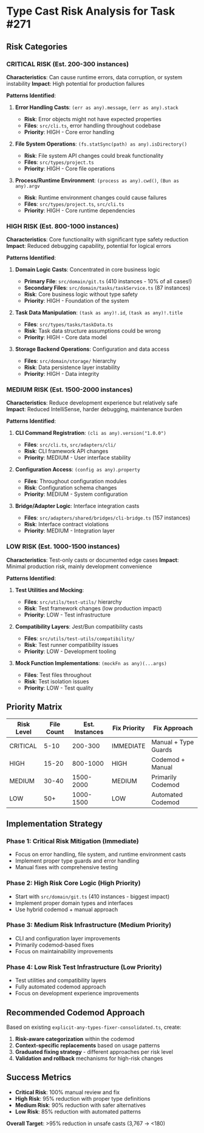 # Type Cast Risk Analysis for Task #271

## Risk Categories

### CRITICAL RISK (Est. 200-300 instances)
**Characteristics**: Can cause runtime errors, data corruption, or system instability
**Impact**: High potential for production failures

**Patterns Identified**:
1. **Error Handling Casts**: `(err as any).message`, `(err as any).stack`
   - **Risk**: Error objects might not have expected properties
   - **Files**: `src/cli.ts`, error handling throughout codebase
   - **Priority**: HIGH - Core error handling

2. **File System Operations**: `(fs.statSync(path) as any).isDirectory()`
   - **Risk**: File system API changes could break functionality
   - **Files**: `src/types/project.ts`
   - **Priority**: HIGH - Core file operations

3. **Process/Runtime Environment**: `(process as any).cwd()`, `(Bun as any).argv`
   - **Risk**: Runtime environment changes could cause failures
   - **Files**: `src/types/project.ts`, `src/cli.ts`
   - **Priority**: HIGH - Core runtime dependencies

### HIGH RISK (Est. 800-1000 instances)
**Characteristics**: Core functionality with significant type safety reduction
**Impact**: Reduced debugging capability, potential for logical errors

**Patterns Identified**:
1. **Domain Logic Casts**: Concentrated in core business logic
   - **Primary File**: `src/domain/git.ts` (410 instances - 10% of all cases!)
   - **Secondary Files**: `src/domain/tasks/taskService.ts` (87 instances)
   - **Risk**: Core business logic without type safety
   - **Priority**: HIGH - Foundation of the system

2. **Task Data Manipulation**: `(task as any)!.id`, `(task as any)!.title`
   - **Files**: `src/types/tasks/taskData.ts`
   - **Risk**: Task data structure assumptions could be wrong
   - **Priority**: HIGH - Core data model

3. **Storage Backend Operations**: Configuration and data access
   - **Files**: `src/domain/storage/` hierarchy
   - **Risk**: Data persistence layer instability
   - **Priority**: HIGH - Data integrity

### MEDIUM RISK (Est. 1500-2000 instances)
**Characteristics**: Reduce development experience but relatively safe
**Impact**: Reduced IntelliSense, harder debugging, maintenance burden

**Patterns Identified**:
1. **CLI Command Registration**: `(cli as any).version("1.0.0")`
   - **Files**: `src/cli.ts`, `src/adapters/cli/`
   - **Risk**: CLI framework API changes
   - **Priority**: MEDIUM - User interface stability

2. **Configuration Access**: `(config as any).property`
   - **Files**: Throughout configuration modules
   - **Risk**: Configuration schema changes
   - **Priority**: MEDIUM - System configuration

3. **Bridge/Adapter Logic**: Interface integration casts
   - **Files**: `src/adapters/shared/bridges/cli-bridge.ts` (157 instances)
   - **Risk**: Interface contract violations
   - **Priority**: MEDIUM - Integration layer

### LOW RISK (Est. 1000-1500 instances)
**Characteristics**: Test-only casts or documented edge cases
**Impact**: Minimal production risk, mainly development convenience

**Patterns Identified**:
1. **Test Utilities and Mocking**: 
   - **Files**: `src/utils/test-utils/` hierarchy
   - **Risk**: Test framework changes (low production impact)
   - **Priority**: LOW - Test infrastructure

2. **Compatibility Layers**: Jest/Bun compatibility casts
   - **Files**: `src/utils/test-utils/compatibility/`
   - **Risk**: Test runner compatibility issues
   - **Priority**: LOW - Development tooling

3. **Mock Function Implementations**: `(mockFn as any)(...args)`
   - **Files**: Test files throughout
   - **Risk**: Test isolation issues
   - **Priority**: LOW - Test quality

## Priority Matrix

| Risk Level | File Count | Est. Instances | Fix Priority | Fix Approach |
|------------|------------|----------------|--------------|--------------|
| CRITICAL   | 5-10       | 200-300        | IMMEDIATE    | Manual + Type Guards |
| HIGH       | 15-20      | 800-1000       | HIGH         | Codemod + Manual |
| MEDIUM     | 30-40      | 1500-2000      | MEDIUM       | Primarily Codemod |
| LOW        | 50+        | 1000-1500      | LOW          | Automated Codemod |

## Implementation Strategy

### Phase 1: Critical Risk Mitigation (Immediate)
- Focus on error handling, file system, and runtime environment casts
- Implement proper type guards and error handling
- Manual fixes with comprehensive testing

### Phase 2: High Risk Core Logic (High Priority)
- Start with `src/domain/git.ts` (410 instances - biggest impact)
- Implement proper domain types and interfaces
- Use hybrid codemod + manual approach

### Phase 3: Medium Risk Infrastructure (Medium Priority)
- CLI and configuration layer improvements
- Primarily codemod-based fixes
- Focus on maintainability improvements

### Phase 4: Low Risk Test Infrastructure (Low Priority)
- Test utilities and compatibility layers
- Fully automated codemod approach
- Focus on development experience improvements

## Recommended Codemod Approach

Based on existing `explicit-any-types-fixer-consolidated.ts`, create:
1. **Risk-aware categorization** within the codemod
2. **Context-specific replacements** based on usage patterns
3. **Graduated fixing strategy** - different approaches per risk level
4. **Validation and rollback** mechanisms for high-risk changes

## Success Metrics

- **Critical Risk**: 100% manual review and fix
- **High Risk**: 95% reduction with proper type definitions
- **Medium Risk**: 90% reduction with safer alternatives
- **Low Risk**: 85% reduction with automated patterns

**Overall Target**: >95% reduction in unsafe casts (3,767 → <180) 

